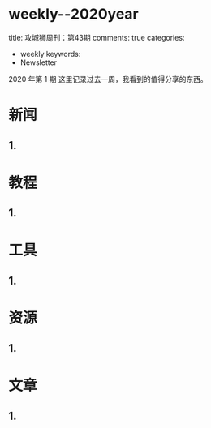 # weekly--2020year


title: 攻城狮周刊：第43期
comments: true
categories:
  - weekly
keywords:
  - Newsletter

2020 年第 1 期
这里记录过去一周，我看到的值得分享的东西。

# 新闻

## 1. []()

# 教程

## 1. []()

# 工具

## 1. []()

# 资源

## 1. []()

# 文章

## 1. []()

